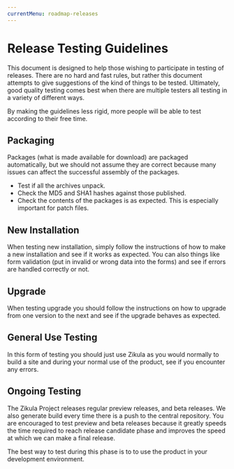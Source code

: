 ```yaml
---
currentMenu: roadmap-releases
---
```

# Release Testing Guidelines

This document is designed to help those wishing to participate in testing of releases. There are no hard and fast rules, but rather this document attempts to give suggestions of the kind of things to be tested. Ultimately, good quality testing comes best when there are multiple testers all testing in a variety of different ways.

By making the guidelines less rigid, more people will be able to test according to their free time.

## Packaging

Packages (what is made available for download) are packaged automatically, but we should not assume they are correct because many issues can affect the successful assembly of the packages.

- Test if all the archives unpack.
- Check the MD5 and SHA1 hashes against those published.
- Check the contents of the packages is as expected.  This is especially important for patch files.

## New Installation

When testing new installation, simply follow the instructions of how to make a new installation and see if it works as expected.  You can also things like form validation (put in invalid or wrong data into the forms) and see if errors are handled correctly or not.

## Upgrade

When testing upgrade you should follow the instructions on how to upgrade from one version to the next and see if the upgrade behaves as expected.

## General Use Testing

In this form of testing you should just use Zikula as you would normally to build a site and during your normal use of the product, see if you encounter any errors.

## Ongoing Testing

The Zikula Project releases regular preview releases, and beta releases.  We also generate build every time there is a push to the central repository.  You are encouraged to test preview and beta releases because it greatly speeds the time required to reach release candidate phase and improves the speed at which we can make a final release.

The best way to test during this phase is to to use the product in your development environment.

